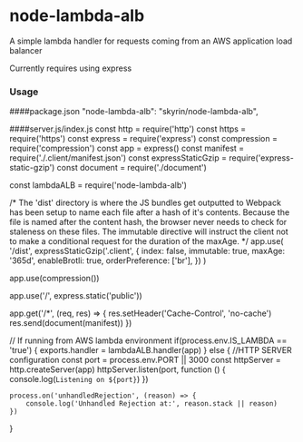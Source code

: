 # node-lambda-alb
A simple lambda handler for requests coming from an AWS application load balancer

Currently requires using express

### Usage
####package.json
    "node-lambda-alb": "skyrin/node-lambda-alb",

####server.js/index.js
const http = require('http')
const https = require('https')
const express = require('express')
const compression = require('compression')
const app = express()
const manifest = require('./.client/manifest.json')
const expressStaticGzip = require('express-static-gzip')
const document = require('./document')

const lambdaALB = require('node-lambda-alb')

/*
	The 'dist' directory is where the JS bundles get outputted to
	Webpack has been setup to name each file after a hash of it's contents.
	Because the file is named after the content hash, the browser never needs to check for staleness on these files.
	The immutable directive will instruct the client not to make a conditional request for the duration of the maxAge.
*/
app.use(
	'/dist',
	expressStaticGzip('.client', {
		index: false,
		immutable: true,
		maxAge: '365d',
		enableBrotli: true,
		orderPreference: ['br'],
	})
)

app.use(compression())

app.use('/', express.static('public'))

app.get('/*', (req, res) => {
	res.setHeader('Cache-Control', 'no-cache')
	res.send(document(manifest))
})

// If running from AWS lambda environment
if(process.env.IS_LAMBDA == 'true') {
	exports.handler = lambdaALB.handler(app)
} else {
	//HTTP SERVER configuration
	const port = process.env.PORT || 3000
	const httpServer = http.createServer(app)
	httpServer.listen(port, function () {
		console.log(`Listening on ${port}`)
	})

	process.on('unhandledRejection', (reason) => {
		console.log('Unhandled Rejection at:', reason.stack || reason)
	})
}
